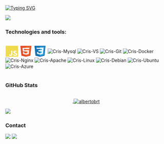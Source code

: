 [![Typing SVG](https://readme-typing-svg.demolab.com?font=Fira+Code&pause=1000&color=6793F7&width=435&lines=Hi%2C+everyone!+I'm+Alberto+BRT.;Welcome+to+my+Github+profile!+)](https://git.io/typing-svg)

<img src="https://user-images.githubusercontent.com/74038190/216644497-1951db19-8f3d-4e44-ac08-8e9d7e0d94a7.gif" width="400">

### Technologies and tools:

<div style="display: inline_block"><br>
  <img align="center" alt="Cris-Js" height="35" width="40" src="https://raw.githubusercontent.com/devicons/devicon/master/icons/javascript/javascript-plain.svg">
  <img align="center" alt="Cris-HTML" height="35" width="40" src="https://raw.githubusercontent.com/devicons/devicon/master/icons/html5/html5-original.svg">
  <img align="center" alt="Cris-CSS" height="35" width="40" src="https://raw.githubusercontent.com/devicons/devicon/master/icons/css3/css3-original.svg">
  <img align="center" alt= "Cris-Mysql" height="60" width="40" src="https://cdn.jsdelivr.net/gh/devicons/devicon/icons/mysql/mysql-original-wordmark.svg">       
  <img align="center" alt="Cris-VS" height="35" width="40" src="https://cdn.jsdelivr.net/gh/devicons/devicon/icons/vscode/vscode-original.svg">
  <img align="center" alt="Cris-Git" height="35" width="40" src="https://cdn.jsdelivr.net/gh/devicons/devicon/icons/git/git-original.svg">
  <img align="center" alt="Cris-Docker" height="35" width="40" src="https://cdn.jsdelivr.net/gh/devicons/devicon/icons/docker/docker-original.svg">
  <img align="center" alt="Cris-Nginx" height="35" width="40" src="https://cdn.jsdelivr.net/gh/devicons/devicon/icons/nginx/nginx-original.svg">
  <img align="center" alt="Cris-Apache" height="35" width="40" src="https://cdn.jsdelivr.net/gh/devicons/devicon/icons/apache/apache-original.svg">
  <img align="center" alt="Cris-Linux" height="35" width="40" src="https://cdn.jsdelivr.net/gh/devicons/devicon/icons/linux/linux-original.svg">
  <img align="center" alt="Cris-Debian" height="35" width="40" src="https://cdn.jsdelivr.net/gh/devicons/devicon/icons/debian/debian-original.svg">
  <img align="center" alt="Cris-Ubuntu" height="35" width="40" src="https://cdn.jsdelivr.net/gh/devicons/devicon/icons/ubuntu/ubuntu-original.svg">
  <img align="center" alt="Cris-Azure" height="35" width="40" src="https://cdn.jsdelivr.net/gh/devicons/devicon/icons/azure/azure-original.svg">
</div><br>


### GitHub Stats

<div align="center" style="display: flex; justify-content: center;">
  <a href="https://github.com/albertobrt">
    <p>&nbsp;<img align="center" src="https://github-readme-stats.vercel.app/api?username=albertobrt&show_icons=true&locale=en&theme=one_dark_pro" alt="albertobrt" /></p>
  </a>
</div>

<img height="195px" src="https://github-readme-streak-stats.herokuapp.com/?user=albertobrt&theme=one_dark_pro"/>


### Contact

<div> 
  <a href="https://www.linkedin.com/in/alberto-luemba-bembe-84b207324/" target="_blank"><img src="https://img.shields.io/badge/-LinkedIn-%230077B5?style=for-the-badge&logo=linkedin&logoColor=white" target="_blank"></a> 
  <a href="mailto:albertolbembe@gmail.com"><img src="https://img.shields.io/badge/-Gmail-%23333?style=for-the-badge&logo=gmail&logoColor=white" target="_blank"></a>
</div>
